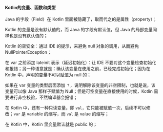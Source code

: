 #### Kotlin的变量、函数和类型

Java 的字段（Field）在 Kotlin 里面被隐藏了，取而代之的是属性（property）；

Kotlin 的变量是没有默认值的，而 Java 的字段有默认值，但 Java 的局部变量同样也是没有默认值的；

Kotlin 的空安全：通过 IDE 的提示，来避免 null 对象的调用，从而避免 NullPointerException；

在 var 之前添加 lateinit 表示（延迟初始化）：让 IDE 不要对这个变量检查初始化和报错；另一种语意就是：确认该变量在使用之前，已经完成初始化；因为在 Kotlin 中，声明的变量不可以赋值为 null 的；

如果在 var 变量的类型后面添加 `？`，说明解除该变量的非空限制，也就是说，该变量可以像 Java 那样子赋值为 Null；但是可空变量在直接使用的时候，Kotlin 需要进行非空校验，不然编译器会报错；

在 Kotlin 中，还有一种只读变量，即 `val`，它只能被赋值一次，后续不可以修改；`var` 是 variable 的缩写，而 `val` 是 value 的缩写；

在 Kotlin 中，Kotlin 里变量默认就是 public 的；





